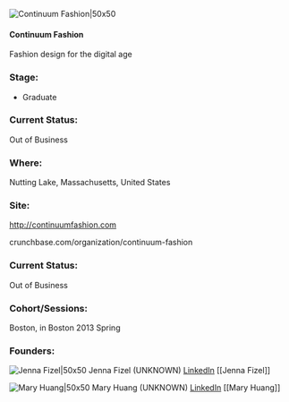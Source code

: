 

![Continuum Fashion|50x50](https://apimg.techstars.com/connect-dev/images/image_files/598cd301f4010d47d8000006/original/nologo.png)

#### Continuum Fashion
Fashion design for the digital age

### Stage: 
 - Graduate 

### Current Status: 
Out of Business

### Where:
Nutting Lake, Massachusetts, United States

### Site:
http://continuumfashion.com



crunchbase.com/organization/continuum-fashion

### Current Status: 
Out of Business

### Cohort/Sessions: 
Boston, in Boston 2013 Spring

### Founders: 

![Jenna Fizel|50x50](https://s3.amazonaws.com/founders-techstars-images/003E000000aOM2dIAG.jpg) Jenna Fizel (UNKNOWN) [LinkedIn](https://linkedin.com/in/jftesser) [[Jenna Fizel]]

![Mary Huang|50x50](https://s3.amazonaws.com/photos.angel.co/users/161099-medium_jpg?1344912039) Mary Huang (UNKNOWN) [LinkedIn](https://) [[Mary Huang]]


